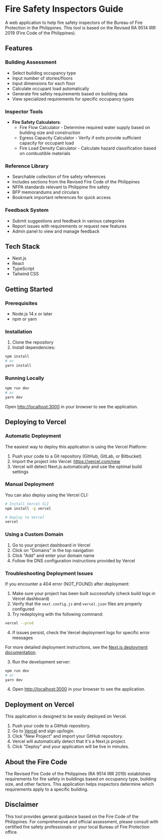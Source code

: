 # Fire Safety Inspectors Guide

A web application to help fire safety inspectors of the Bureau of Fire Protection in the Philippines. This tool is based on the Revised RA 9514 IRR 2019 (Fire Code of the Philippines).

## Features

### Building Assessment
- Select building occupancy type
- Input number of stories/floors
- Input dimensions for each floor
- Calculate occupant load automatically
- Generate fire safety requirements based on building data
- View specialized requirements for specific occupancy types

### Inspector Tools
- **Fire Safety Calculators**:
  - Fire Flow Calculator - Determine required water supply based on building size and construction
  - Egress Capacity Calculator - Verify if exits provide sufficient capacity for occupant load
  - Fire Load Density Calculator - Calculate hazard classification based on combustible materials

### Reference Library
- Searchable collection of fire safety references
- Includes sections from the Revised Fire Code of the Philippines
- NFPA standards relevant to Philippine fire safety
- BFP memorandums and circulars
- Bookmark important references for quick access

### Feedback System
- Submit suggestions and feedback in various categories
- Report issues with requirements or request new features
- Admin panel to view and manage feedback

## Tech Stack

- Next.js
- React
- TypeScript
- Tailwind CSS

## Getting Started

### Prerequisites

- Node.js 14.x or later
- npm or yarn

### Installation

1. Clone the repository
2. Install dependencies:

```bash
npm install
# or
yarn install
```

### Running Locally

```bash
npm run dev
# or
yarn dev
```

Open [http://localhost:3000](http://localhost:3000) in your browser to see the application.

## Deploying to Vercel

### Automatic Deployment

The easiest way to deploy this application is using the Vercel Platform:

1. Push your code to a Git repository (GitHub, GitLab, or Bitbucket)
2. Import the project into Vercel: https://vercel.com/new
3. Vercel will detect Next.js automatically and use the optimal build settings

### Manual Deployment

You can also deploy using the Vercel CLI:

```bash
# Install Vercel CLI
npm install -g vercel

# Deploy to Vercel
vercel
```

### Using a Custom Domain

1. Go to your project dashboard in Vercel
2. Click on "Domains" in the top navigation
3. Click "Add" and enter your domain name
4. Follow the DNS configuration instructions provided by Vercel

### Troubleshooting Deployment Issues

If you encounter a 404 error (NOT_FOUND) after deployment:

1. Make sure your project has been built successfully (check build logs in Vercel dashboard)
2. Verify that the `next.config.js` and `vercel.json` files are properly configured
3. Try redeploying with the following command:

```bash
vercel --prod
```

4. If issues persist, check the Vercel deployment logs for specific error messages

For more detailed deployment instructions, see the [Next.js deployment documentation](https://nextjs.org/docs/deployment).

3. Run the development server:

```bash
npm run dev
# or
yarn dev
```

4. Open [http://localhost:3000](http://localhost:3000) in your browser to see the application.

## Deployment on Vercel

This application is designed to be easily deployed on Vercel.

1. Push your code to a GitHub repository.
2. Go to [Vercel](https://vercel.com) and sign up/login.
3. Click "New Project" and import your GitHub repository.
4. Vercel will automatically detect that it's a Next.js project.
5. Click "Deploy" and your application will be live in minutes.

## About the Fire Code

The Revised Fire Code of the Philippines (RA 9514 IRR 2019) establishes requirements for fire safety in buildings based on occupancy type, building size, and other factors. This application helps inspectors determine which requirements apply to a specific building.

## Disclaimer

This tool provides general guidance based on the Fire Code of the Philippines. For comprehensive and official assessment, please consult with certified fire safety professionals or your local Bureau of Fire Protection office.
